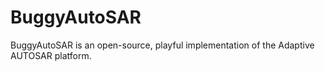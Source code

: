 # BuggyAutoSAR
BuggyAutoSAR is an open-source, playful implementation of the Adaptive AUTOSAR platform.
